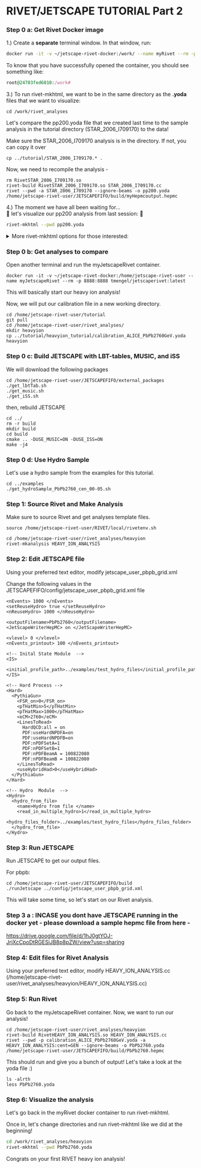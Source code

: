 # RIVET/JETSCAPE TUTORIAL Part 2

### Step 0 a: Get Rivet Docker image

1.) Create a **separate** terminal window. In that window, run:
```bash
docker run -it -v ~/jetscape-rivet-docker:/work/ --name myRivet --rm -p 8888:8888 hepstore/rivet:3.1.8
```


To know that you have successfully opened the container, you should see something like:
```ruby
root@24703fed6010:/work#
```
3.) To run rivet-mkhtml, we want to be in the same directory as the **.yoda** files that we want to visualize:
```
cd /work/rivet_analyses
```
Let's compare the pp200.yoda file that we created last time to the sample analysis in the tutorial directory (STAR_2006_I709170) to the data!  

Make sure the STAR_2006_I709170 analysis is in the directory. If not, you can copy it over
```
cp ../tutorial/STAR_2006_I709170.* . 
```
Now, we need to recompile the analysis -
```
rm RivetSTAR_2006_I709170.so 
rivet-build RivetSTAR_2006_I709170.so STAR_2006_I709170.cc
rivet --pwd -a STAR_2006_I709170 --ignore-beams -o pp200.yoda /home/jetscape-rivet-user/JETSCAPEFIFO/build/myHepmcoutput.hepmc
```

 4.) The moment we have all been waiting for... <br>
 :tada: let's visualize our pp200 analysis from last session: :tada:
 ```bash
 rivet-mkhtml --pwd pp200.yoda
 ```
 <details>
<summary>More rivet-mkhtml options for those interested:</summary>
  
* -errs plots error bars from your Monte Carlo data
* -o specifies output folder <br>
For more, run 
```bash
rivet-mkhtml -h
```
</details>

### Step 0 b: Get analyses to compare
Open another terminal and run the myJetscapeRivet container.
```
docker run -it -v ~/jetscape-rivet-docker:/home/jetscape-rivet-user --name myJetscapeRivet --rm -p 8888:8888 tmengel/jetscaperivet:latest
```

This will basically start our heavy ion analysis! 

Now, we will put our calibration file in a new working directory.
```
cd /home/jetscape-rivet-user/tutorial
git pull
cd /home/jetscape-rivet-user/rivet_analyses/
mkdir heavyion
cp ../tutorial/heavyion_tutorial/calibration_ALICE_PbPb2760GeV.yoda heavyion
```

### Step 0 c: Build JETSCAPE with LBT-tables, MUSIC, and iSS

We will download the following packages 
```
cd /home/jetscape-rivet-user/JETSCAPEFIFO/external_packages
./get_lbtTab.sh
./get_music.sh
./get_iSS.sh
```
then, rebuild JETSCAPE

```
cd ../
rm -r build
mkdir build
cd build
cmake .. -DUSE_MUSIC=ON -DUSE_ISS=ON
make -j4
```

### Step 0 d: Use Hydro Sample
Let's use a hydro sample from the examples for this tutorial.
```
cd ../examples
./get_hydroSample_PbPb2760_cen_00-05.sh
```

### Step 1: Source Rivet and Make Analysis
Make sure to source Rivet and get analyses template files.

```
source /home/jetscape-rivet-user/RIVET/local/rivetenv.sh

cd /home/jetscape-rivet-user/rivet_analyses/heavyion
rivet-mkanalysis HEAVY_ION_ANALYSIS
```

### Step 2: Edit JETSCAPE file

Using your preferred text editor, modify jetscape_user_pbpb_grid.xml

Change the following values in the JETSCAPEFIFO/config/jetscape_user_pbpb_grid.xml file
```
<nEvents> 1000 </nEvents>
<setReuseHydro> true </setReuseHydro>
<nReuseHydro> 1000 </nReuseHydro>

<outputFilename>PbPb2760</outputFilename>
<JetScapeWriterHepMC> on </JetScapeWriterHepMC>

<vlevel> 0 </vlevel>
<nEvents_printout> 100 </nEvents_printout>
```
```
<!-- Inital State Module  -->
<IS>
   <initial_profile_path>../examples/test_hydro_files</initial_profile_path>
</IS>
```

```
<!-- Hard Process -->
<Hard>
  <PythiaGun>
    <FSR_on>0</FSR_on>
    <pTHatMin>5</pTHatMin>
    <pTHatMax>1000</pTHatMax>
    <eCM>2760</eCM>
    <LinesToRead>
      HardQCD:all = on
      PDF:useHardNPDFA=on
      PDF:useHardNPDFB=on
      PDF:nPDFSetA=1
      PDF:nPDFSetB=1
      PDF:nPDFBeamA = 100822080
      PDF:nPDFBeamB = 100822080
    </LinesToRead>
    <useHybridHad>0</useHybridHad>
  </PythiaGun>
</Hard>
```

```
<!-- Hydro  Module  -->
<Hydro>
  <hydro_from_file>
    <name>Hydro from file </name>
    <read_in_multiple_hydro>1</read_in_multiple_hydro>
    <hydro_files_folder>../examples/test_hydro_files</hydro_files_folder>
  </hydro_from_file>
</Hydro>
```

### Step 3: Run JETSCAPE
Run JETSCAPE to get our output files. 

For pbpb:
```
cd /home/jetscape-rivet-user/JETSCAPEFIFO/build
./runJetscape ../config/jetscape_user_pbpb_grid.xml
```
This will take some time, so let's start on our Rivet analysis.

### Step 3 a : INCASE you dont have JETSCAPE running in the docker yet - please download a sample hepmc file from here -
https://drive.google.com/file/d/1hJ0gtYOJ-JrjXcCpoDtRGESiJB8p8pZW/view?usp=sharing

### Step 4: Edit files for Rivet Analysis
Using your preferred text editor, modify HEAVY_ION_ANALYSIS.cc (/home/jetscape-rivet-user/rivet_analyses/heavyion/HEAVY_ION_ANALYSIS.cc)


### Step 5: Run Rivet
Go back to the myJetscapeRivet container. Now, we want to run our analysis!
```
cd /home/jetscape-rivet-user/rivet_analyses/heavyion
rivet-build RivetHEAVY_ION_ANALYSIS.so HEAVY_ION_ANALYSIS.cc
rivet --pwd -p calibration_ALICE_PbPb2760GeV.yoda -a HEAVY_ION_ANALYSIS:cent=GEN --ignore-beams -o PbPb2760.yoda /home/jetscape-rivet-user/JETSCAPEFIFO/build/PbPb2760.hepmc
```
This should run and give you a bunch of output! Let's take a look at the yoda file :)

```
ls -alrth
less PbPb2760.yoda
```

### Step 6: Visualize the analysis
Let's go back in the myRivet docker container to run rivet-mkhtml.

Once in, let's change directories and run rivet-mkhtml like we did at the beginning!

```bash
cd /work/rivet_analyses/heavyion
rivet-mkhtml --pwd PbPb2760.yoda
```

Congrats on your first RIVET heavy ion analysis!
